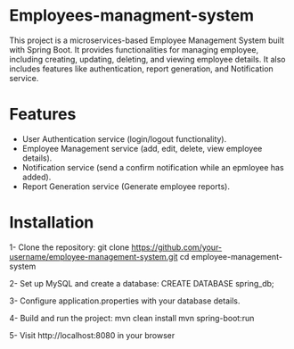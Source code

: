 # Employees-managment-system
This project is a microservices-based Employee Management System built with Spring Boot. It provides functionalities for managing employee, including creating, updating, deleting, and viewing employee details. It also includes features like authentication, report generation, and Notification service.

# Features
- User Authentication service (login/logout functionality).
- Employee Management service (add, edit, delete, view employee details).
- Notification service (send a confirm notification while an epmloyee has added).
- Report Generation service (Generate employee reports).

# Installation
1- Clone the repository:
git clone https://github.com/your-username/employee-management-system.git
cd employee-management-system

2- Set up MySQL and create a database: 
CREATE DATABASE spring_db;

3- Configure application.properties with your database details.

4- Build and run the project:
mvn clean install
mvn spring-boot:run

5- Visit http://localhost:8080 in your browser
